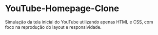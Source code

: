 # YouTube-Homepage-Clone
Simulação da tela inicial do YouTube utilizando apenas HTML e CSS, com foco na reprodução do layout e responsividade.
